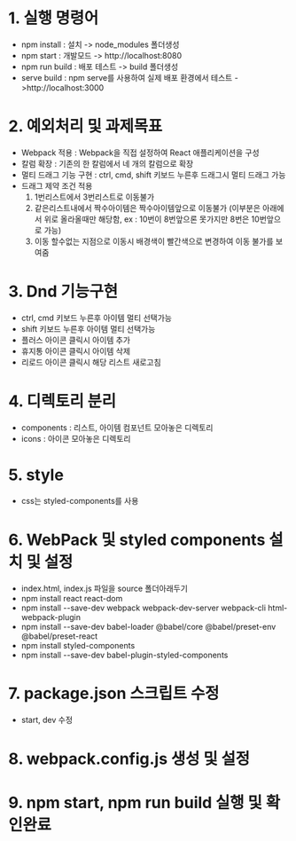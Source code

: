 # 1. 실행 명령어
- npm install : 설치 -> node_modules 폴더생성
- npm start : 개발모드 -> http://localhost:8080
- npm run build : 배포 테스트 -> build 폴더생성
- serve build : npm serve를 사용하여 실제 배포 환경에서 테스트 ->http://localhost:3000

# 2. 예외처리 및 과제목표 
- Webpack 적용 : Webpack을 직접 설정하여 React 애플리케이션을 구성
- 칼럼 확장 : 기존의 한 칼럼에서 네 개의 칼럼으로 확장
- 멀티 드래그 기능 구현 : ctrl, cmd, shift 키보드 누른후 드래그시 멀티 드래그 가능
- 드래그 제약 조건 적용
  1. 1번리스트에서 3번리스트로 이동불가
  2. 같은리스트내에서 짝수아이템은 짝수아이템앞으로 이동불가 (이부분은 아래에서 위로 올라올때만 해당함, ex : 10번이 8번앞으론 못가지만 8번은 10번앞으로 가능)
  3. 이동 할수없는 지점으로 이동시 배경색이 빨간색으로 변경하여 이동 불가를 보여줌


# 3. Dnd 기능구현
- ctrl, cmd 키보드 누른후 아이템 멀티 선택가능
- shift 키보드 누른후 아이템 멀티 선택가능
- 플러스 아이콘 클릭시 아이템 추가
- 휴지통 아이콘 클릭시 아이템 삭제
- 리로드 아이콘 클릭시 해당 리스트 새로고침

# 4. 디렉토리 분리
- components : 리스트, 아이템 컴포넌트 모아놓은 디렉토리
- icons : 아이콘 모아놓은 디렉토리

# 5. style
- css는 styled-components를 사용

# 6. WebPack 및 styled components 설치 및 설정
- index.html, index.js 파일을 source 폴더아래두기
- npm install react react-dom
- npm install --save-dev webpack webpack-dev-server webpack-cli html-webpack-plugin
- npm install --save-dev babel-loader @babel/core @babel/preset-env @babel/preset-react
- npm install styled-components
- npm install --save-dev babel-plugin-styled-components

 
# 7. package.json 스크립트 수정
- start, dev 수정
  
# 8. webpack.config.js 생성 및 설정

# 9. npm start, npm run build 실행 및 확인완료
